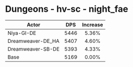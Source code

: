 # Dungeons - hv-sc - night_fae
| Actor | DPS | Increase |
|---|:---:|:---:|
|Niya-GI-DE|5446|5.36%|
|Dreamweaver-DE_HA|5407|4.60%|
|Dreamweaver-SB-DE|5393|4.33%|
|Base|5169|0.00%|

